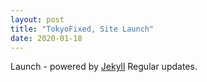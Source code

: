 ```yaml
---
layout: post
title: "TokyoFixed, Site Launch"
date: 2020-01-18
---
```


Launch - powered by [Jekyll](http://jekyllrb.com) Regular updates.
